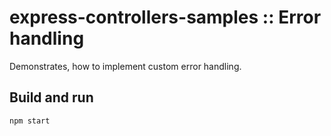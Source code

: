 # express-controllers-samples :: Error handling

Demonstrates, how to implement custom error handling.

## Build and run

```bash
npm start
```
